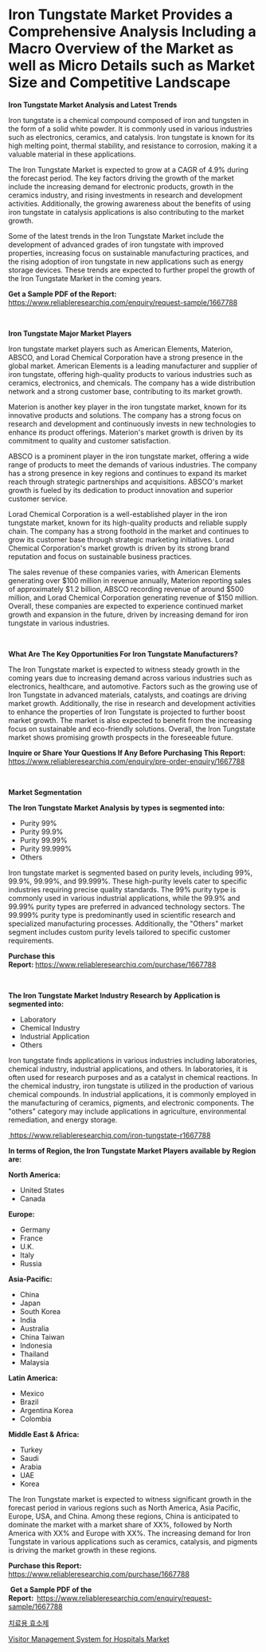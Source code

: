 <p><h1>Iron Tungstate Market Provides a Comprehensive Analysis Including a Macro Overview of the Market as well as Micro Details such as Market Size and Competitive Landscape</h1></p><p><strong>Iron Tungstate Market Analysis and Latest Trends</strong></p>
<p><p>Iron tungstate is a chemical compound composed of iron and tungsten in the form of a solid white powder. It is commonly used in various industries such as electronics, ceramics, and catalysis. Iron tungstate is known for its high melting point, thermal stability, and resistance to corrosion, making it a valuable material in these applications.</p><p>The Iron Tungstate Market is expected to grow at a CAGR of 4.9% during the forecast period. The key factors driving the growth of the market include the increasing demand for electronic products, growth in the ceramics industry, and rising investments in research and development activities. Additionally, the growing awareness about the benefits of using iron tungstate in catalysis applications is also contributing to the market growth.</p><p>Some of the latest trends in the Iron Tungstate Market include the development of advanced grades of iron tungstate with improved properties, increasing focus on sustainable manufacturing practices, and the rising adoption of iron tungstate in new applications such as energy storage devices. These trends are expected to further propel the growth of the Iron Tungstate Market in the coming years.</p></p>
<p><strong>Get a Sample PDF of the Report:&nbsp;</strong> <a href="https://www.reliableresearchiq.com/enquiry/request-sample/1667788">https://www.reliableresearchiq.com/enquiry/request-sample/1667788</a></p>
<p>&nbsp;</p>
<p><strong>Iron Tungstate Major Market Players</strong></p>
<p><p>Iron tungstate market players such as American Elements, Materion, ABSCO, and Lorad Chemical Corporation have a strong presence in the global market. American Elements is a leading manufacturer and supplier of iron tungstate, offering high-quality products to various industries such as ceramics, electronics, and chemicals. The company has a wide distribution network and a strong customer base, contributing to its market growth.</p><p>Materion is another key player in the iron tungstate market, known for its innovative products and solutions. The company has a strong focus on research and development and continuously invests in new technologies to enhance its product offerings. Materion's market growth is driven by its commitment to quality and customer satisfaction.</p><p>ABSCO is a prominent player in the iron tungstate market, offering a wide range of products to meet the demands of various industries. The company has a strong presence in key regions and continues to expand its market reach through strategic partnerships and acquisitions. ABSCO's market growth is fueled by its dedication to product innovation and superior customer service.</p><p>Lorad Chemical Corporation is a well-established player in the iron tungstate market, known for its high-quality products and reliable supply chain. The company has a strong foothold in the market and continues to grow its customer base through strategic marketing initiatives. Lorad Chemical Corporation's market growth is driven by its strong brand reputation and focus on sustainable business practices.</p><p>The sales revenue of these companies varies, with American Elements generating over $100 million in revenue annually, Materion reporting sales of approximately $1.2 billion, ABSCO recording revenue of around $500 million, and Lorad Chemical Corporation generating revenue of $150 million. Overall, these companies are expected to experience continued market growth and expansion in the future, driven by increasing demand for iron tungstate in various industries.</p></p>
<p>&nbsp;</p>
<p><strong>What Are The Key Opportunities For Iron Tungstate Manufacturers?</strong></p>
<p><p>The Iron Tungstate market is expected to witness steady growth in the coming years due to increasing demand across various industries such as electronics, healthcare, and automotive. Factors such as the growing use of Iron Tungstate in advanced materials, catalysts, and coatings are driving market growth. Additionally, the rise in research and development activities to enhance the properties of Iron Tungstate is projected to further boost market growth. The market is also expected to benefit from the increasing focus on sustainable and eco-friendly solutions. Overall, the Iron Tungstate market shows promising growth prospects in the foreseeable future.</p></p>
<p><strong>Inquire or Share Your Questions If Any Before Purchasing This Report:</strong> <a href="https://www.reliableresearchiq.com/enquiry/pre-order-enquiry/1667788">https://www.reliableresearchiq.com/enquiry/pre-order-enquiry/1667788</a></p>
<p>&nbsp;</p>
<p><strong>Market Segmentation</strong></p>
<p><strong>The Iron Tungstate Market Analysis by types is segmented into:</strong></p>
<p><ul><li>Purity 99%</li><li>Purity 99.9%</li><li>Purity 99.99%</li><li>Purity 99.999%</li><li>Others</li></ul></p>
<p><p>Iron tungstate market is segmented based on purity levels, including 99%, 99.9%, 99.99%, and 99.999%. These high-purity levels cater to specific industries requiring precise quality standards. The 99% purity type is commonly used in various industrial applications, while the 99.9% and 99.99% purity types are preferred in advanced technology sectors. The 99.999% purity type is predominantly used in scientific research and specialized manufacturing processes. Additionally, the "Others" market segment includes custom purity levels tailored to specific customer requirements.</p></p>
<p><strong>Purchase this Report:&nbsp;</strong><a href="https://www.reliableresearchiq.com/purchase/1667788">https://www.reliableresearchiq.com/purchase/1667788</a></p>
<p>&nbsp;</p>
<p><strong>The Iron Tungstate Market Industry Research by Application is segmented into:</strong></p>
<p><ul><li>Laboratory</li><li>Chemical Industry</li><li>Industrial Application</li><li>Others</li></ul></p>
<p><p>Iron tungstate finds applications in various industries including laboratories, chemical industry, industrial applications, and others. In laboratories, it is often used for research purposes and as a catalyst in chemical reactions. In the chemical industry, iron tungstate is utilized in the production of various chemical compounds. In industrial applications, it is commonly employed in the manufacturing of ceramics, pigments, and electronic components. The "others" category may include applications in agriculture, environmental remediation, and energy storage.</p></p>
<p><a href="https://www.reliableresearchiq.com/iron-tungstate-r1667788">&nbsp;https://www.reliableresearchiq.com/iron-tungstate-r1667788</a></p>
<p><strong>In terms of Region, the Iron Tungstate Market Players available by Region are:</strong></p>
<p>
    <p> <strong> North America: </strong>
        <ul>
            <li>United States</li>
            <li>Canada</li>
        </ul>
        </p> 
    <p> <strong> Europe: </strong>
        <ul>
            <li>Germany</li>
            <li>France</li>
            <li>U.K.</li>
            <li>Italy</li>
            <li>Russia</li>
        </ul>
        </p> 
    <p> <strong> Asia-Pacific: </strong>
        <ul>
            <li>China</li>
            <li>Japan</li>
            <li>South Korea</li>
            <li>India</li>
            <li>Australia</li>
            <li>China Taiwan</li>
            <li>Indonesia</li>
            <li>Thailand</li>
            <li>Malaysia</li>
        </ul>
        </p> 
    <p> <strong> Latin America: </strong>
        <ul>
            <li>Mexico</li>
            <li>Brazil</li>
            <li>Argentina Korea</li>
            <li>Colombia</li>
        </ul>
        </p> 
    <p> <strong> Middle East & Africa: </strong>
        <ul>
            <li>Turkey</li>
            <li>Saudi</li>
            <li>Arabia</li>
            <li>UAE</li>
            <li>Korea</li>
        </ul>
    </p>
    </p>
<p><p>The Iron Tungstate market is expected to witness significant growth in the forecast period in various regions such as North America, Asia Pacific, Europe, USA, and China. Among these regions, China is anticipated to dominate the market with a market share of XX%, followed by North America with XX% and Europe with XX%. The increasing demand for Iron Tungstate in various applications such as ceramics, catalysis, and pigments is driving the market growth in these regions.</p></p>
<p><strong>Purchase this Report: </strong><a href="https://www.reliableresearchiq.com/purchase/1667788">https://www.reliableresearchiq.com/purchase/1667788</a></p>
<p>&nbsp;<strong>Get a Sample PDF of the Report:&nbsp;&nbsp;</strong><a href="https://www.reliableresearchiq.com/enquiry/request-sample/1667788">https://www.reliableresearchiq.com/enquiry/request-sample/1667788</a></p>
<p><strong></strong></p>
<p><p><a href="https://github.com/OwenHamiytll568745/Market-Research-Report-List-3/blob/main/459926281205.md">치료용 효소제</a></p><p><a href="https://github.com/IzaiahBartell/Market-Research-Report-List-2/blob/main/visitor-management-system-for-hospitals-market.md">Visitor Management System for Hospitals Market</a></p></p>